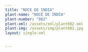 ```yaml
---
title: "NOCE DE INDIA"
plant-name: "NOCE DE INDIA"
plant-number: "082"
plant-xml: /assets/xml/plant082.xml
plant-img: /assets/img/plant082.jpg
layout: single-xml


---
```

